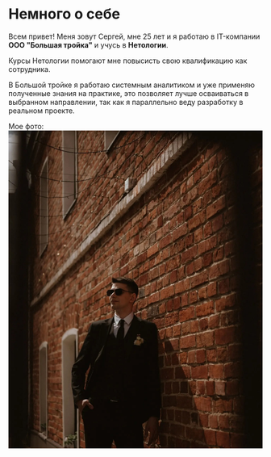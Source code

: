 # Немного о себе

Всем привет! Меня зовут Сергей, мне 25 лет и я работаю в IT-компании **ООО "Большая тройка"** и учусь в **Нетологии**.

Курсы Нетологии помогают мне повысисть свою квалификацию как сотрудника.

В Большой тройке я работаю системным аналитиком и уже применяю полученные знания на практике, это позволяет лучше осваиваться в выбранном направлении, так как я параллельно веду разработку в реальном проекте.

Мое фото:
![Мое фото](MyPhoto.jpg)